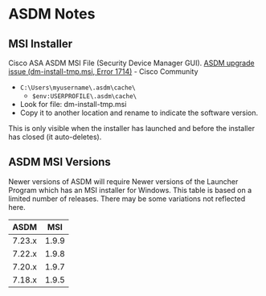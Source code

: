 # ASDM Notes

## MSI Installer

Cisco ASA ASDM MSI File (Security Device Manager GUI).
[ASDM upgrade issue (dm-install-tmp.msi, Error 1714)][1] - Cisco Community

* `C:\Users\myusername\.asdm\cache\`
  * `$env:USERPROFILE\.asdm\cache\`
* Look for file: dm-install-tmp.msi
* Copy it to another location and rename to indicate the software version.

This is only visible when the installer has launched and before the installer has closed (it auto-deletes).

## ASDM MSI Versions

Newer versions of ASDM will require Newer versions of the Launcher Program which has an MSI installer for Windows.
This table is based on a limited number of releases. There may be some variations not reflected here.

| ASDM | MSI |
|------|-----|
|7.23.x|1.9.9|
|7.22.x|1.9.8|
|7.20.x|1.9.7|
|7.18.x|1.9.5|

[1]: https://community.cisco.com/t5/other-security-subjects/asdm-upgrade-issue-dm-install-tmp-msi-error-1714/m-p/4673223#M150704
